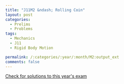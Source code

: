 ```yaml
---
title: "J11M2 &ndash; Rolling Coin"
layout: post
categories:
  - Prelims
  - Problems
tags:
  - Mechanics
  - J11
  - Rigid Body Motion

permalink: /:categories/:year/:month/M2:output_ext
comments: false
---
```

<object data="2011J2M.pdf" type="application/pdf" width="100%" height="500"></object>
<div class="message"><a href='https://princetonprelim.com/prelim/26/'>Check for solutions to this year's exam</a></div>